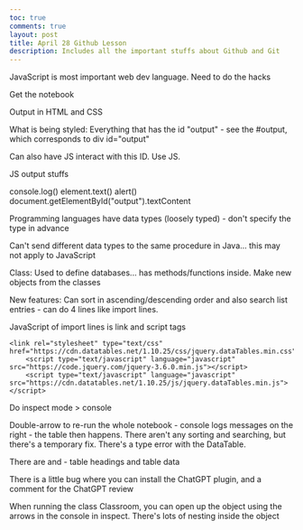 ```yaml
---
toc: true
comments: true
layout: post
title: April 28 Github Lesson
description: Includes all the important stuffs about Github and Git
---
```


JavaScript is most important web dev language. Need to do the hacks

Get the notebook

Output in HTML and CSS

What is being styled: Everything that has the id "output" - see the #output, which corresponds to div id="output"

Can also have JS interact with this ID. Use JS.


JS output stuffs

console.log()
element.text()
alert()
document.getElementById("output").textContent



Programming languages have data types (loosely typed) - don't specify the type in advance

Can't send different data types to the same procedure in Java... this may not apply to JavaScript

Class: Used to define databases... has methods/functions inside. Make new objects from the classes


New features: Can sort in ascending/descending order and also search list entries - can do 4 lines like import lines.

JavaScript of import lines is link and script tags


```
<link rel="stylesheet" type="text/css" href="https://cdn.datatables.net/1.10.25/css/jquery.dataTables.min.css">
    <script type="text/javascript" language="javascript" src="https://code.jquery.com/jquery-3.6.0.min.js"></script>
    <script type="text/javascript" language="javascript" src="https://cdn.datatables.net/1.10.25/js/jquery.dataTables.min.js"></script>
```

Do inspect mode > console

Double-arrow to re-run the whole notebook - console logs messages on the right - the table then happens. There aren't any sorting and searching, but there's a temporary fix. There's a type error with the DataTable.

There are <th> and <td> - table headings and table data
  
  
There is a little bug where you can install the ChatGPT plugin, and a comment for the ChatGPT review
  
When running the class Classroom, you can open up the object using the arrows in the console in inspect. There's lots of nesting inside the object
